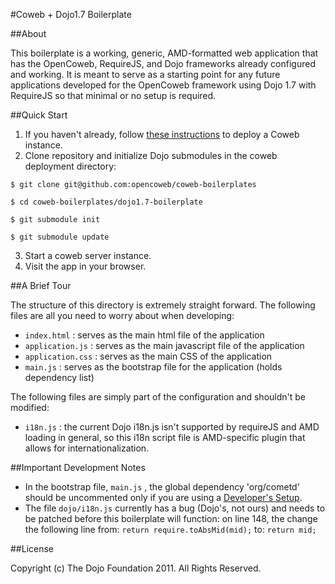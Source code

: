 #Coweb + Dojo1.7 Boilerplate

##About

This boilerplate is a working, generic, AMD-formatted web application that has the OpenCoweb, RequireJS, and Dojo frameworks already configured and working. It is meant to serve as a starting point for any future applications developed for the OpenCoweb framework using Dojo 1.7 with RequireJS so that minimal or no setup is required.

##Quick Start

1. If you haven't already, follow [these instructions](http://opencoweb.org/ocwdocs/tutorial/install.html) to deploy a Coweb instance.
2. Clone repository and initialize Dojo submodules in the coweb deployment directory:

```console
$ git clone git@github.com:opencoweb/coweb-boilerplates

$ cd coweb-boilerplates/dojo1.7-boilerplate

$ git submodule init

$ git submodule update
```
3. Start a coweb server instance.
4. Visit the app in your browser.

##A Brief Tour

The structure of this directory is extremely straight forward. The following files are all you need to worry about when developing:

* ```index.html``` : serves as the main html file of the application
* ```application.js``` : serves as the main javascript file of the application
* ```application.css``` : serves as the main CSS of the application
* ```main.js``` : serves as the bootstrap file for the application (holds dependency list)

The following files are simply part of the configuration and shouldn't be modified:

* ```i18n.js``` : the current Dojo i18n.js isn't supported by requireJS and AMD loading in general, so this i18n script file is AMD-specific plugin that allows for internationalization.

##Important Development Notes

* In the bootstrap file, ```main.js``` , the global dependency 'org/cometd' should be uncommented only if you are using a [Developer's Setup](https://github.com/opencoweb/coweb/wiki/Developer-Setup).
* The file ```dojo/i18n.js``` currently has a bug (Dojo's, not ours) and needs to be patched before this boilerplate will function: on line 148, the change the following line from:
```return require.toAbsMid(mid);```
to:
```return mid;```

##License

Copyright (c) The Dojo Foundation 2011. All Rights Reserved.
